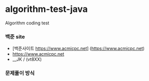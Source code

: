 # algorithm-test-java
Algorithm coding test


### 백준 site
 - [백준사이트 https://www.acmicpc.net] (https://www.acmicpc.net)
 - https://www.acmicpc.net
 - __JK / (vt8XX)


### 문제풀이 방식